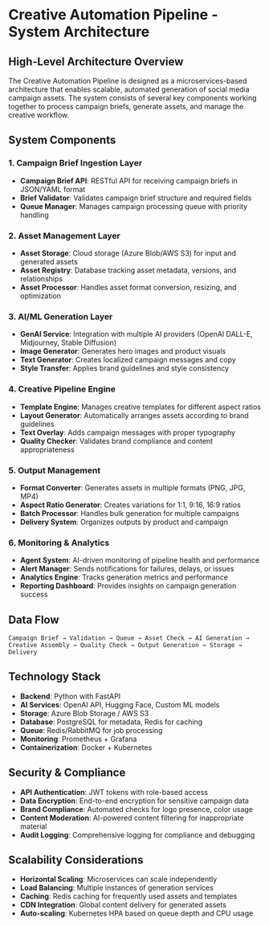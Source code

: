 # Creative Automation Pipeline - System Architecture

## High-Level Architecture Overview

The Creative Automation Pipeline is designed as a microservices-based architecture that enables scalable, automated generation of social media campaign assets. The system consists of several key components working together to process campaign briefs, generate assets, and manage the creative workflow.

## System Components

### 1. Campaign Brief Ingestion Layer
- **Campaign Brief API**: RESTful API for receiving campaign briefs in JSON/YAML format
- **Brief Validator**: Validates campaign brief structure and required fields
- **Queue Manager**: Manages campaign processing queue with priority handling

### 2. Asset Management Layer
- **Asset Storage**: Cloud storage (Azure Blob/AWS S3) for input and generated assets
- **Asset Registry**: Database tracking asset metadata, versions, and relationships
- **Asset Processor**: Handles asset format conversion, resizing, and optimization

### 3. AI/ML Generation Layer
- **GenAI Service**: Integration with multiple AI providers (OpenAI DALL-E, Midjourney, Stable Diffusion)
- **Image Generator**: Generates hero images and product visuals
- **Text Generator**: Creates localized campaign messages and copy
- **Style Transfer**: Applies brand guidelines and style consistency

### 4. Creative Pipeline Engine
- **Template Engine**: Manages creative templates for different aspect ratios
- **Layout Generator**: Automatically arranges assets according to brand guidelines
- **Text Overlay**: Adds campaign messages with proper typography
- **Quality Checker**: Validates brand compliance and content appropriateness

### 5. Output Management
- **Format Converter**: Generates assets in multiple formats (PNG, JPG, MP4)
- **Aspect Ratio Generator**: Creates variations for 1:1, 9:16, 16:9 ratios
- **Batch Processor**: Handles bulk generation for multiple campaigns
- **Delivery System**: Organizes outputs by product and campaign

### 6. Monitoring & Analytics
- **Agent System**: AI-driven monitoring of pipeline health and performance
- **Alert Manager**: Sends notifications for failures, delays, or issues
- **Analytics Engine**: Tracks generation metrics and performance
- **Reporting Dashboard**: Provides insights on campaign generation success

## Data Flow

```
Campaign Brief → Validation → Queue → Asset Check → AI Generation → 
Creative Assembly → Quality Check → Output Generation → Storage → Delivery
```

## Technology Stack

- **Backend**: Python with FastAPI
- **AI Services**: OpenAI API, Hugging Face, Custom ML models
- **Storage**: Azure Blob Storage / AWS S3
- **Database**: PostgreSQL for metadata, Redis for caching
- **Queue**: Redis/RabbitMQ for job processing
- **Monitoring**: Prometheus + Grafana
- **Containerization**: Docker + Kubernetes

## Security & Compliance

- **API Authentication**: JWT tokens with role-based access
- **Data Encryption**: End-to-end encryption for sensitive campaign data
- **Brand Compliance**: Automated checks for logo presence, color usage
- **Content Moderation**: AI-powered content filtering for inappropriate material
- **Audit Logging**: Comprehensive logging for compliance and debugging

## Scalability Considerations

- **Horizontal Scaling**: Microservices can scale independently
- **Load Balancing**: Multiple instances of generation services
- **Caching**: Redis caching for frequently used assets and templates
- **CDN Integration**: Global content delivery for generated assets
- **Auto-scaling**: Kubernetes HPA based on queue depth and CPU usage

